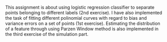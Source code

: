 This assignment is about using logistic regression classifier to separate points belonging to different labels (2nd exercise). I have also implemented the task of fitting different polinomial curves with regard to bias and variance errors on a set of points (1st exercise).
Estimating the distribution of a feature through using Parzen Window method is also implemented in the third exercise of the simulation part.
